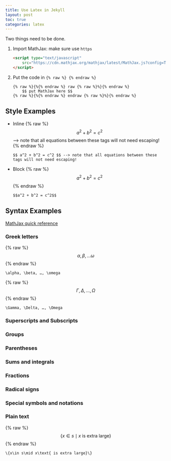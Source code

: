 ```yaml
---
title: Use Latex in Jekyll
layout: post
toc: true
categories: latex
---
```

Two things need to be done.

<!--more-->

1. Import MathJax: make sure use ```https```
    ``` html
    <script type="text/javascript"
        src="https://cdn.mathjax.org/mathjax/latest/MathJax.js?config=TeX-AMS-MML_HTMLorMML">
    </script>
    ```
2. Put the code in ```{% raw %} {% endraw %}```
    ```
    {% raw %}{%{% endraw %} raw {% raw %}%}{% endraw %}
        $$ put MathJax here $$
    {% raw %}{%{% endraw %} endraw {% raw %}%}{% endraw %}
    ```
    
## Style Examples

* Inline
    {% raw %}
    $$ a^2 + b^2 = c^2 $$ --> note that all equations between these tags will not need escaping! 
    {% endraw %}

    ```
    $$ a^2 + b^2 = c^2 $$ --> note that all equations between these tags will not need escaping!
    ```

* Block
    {% raw %}
    $$ a^2 + b^2 = c^2 $$
    {% endraw %}

    ```
    $$a^2 + b^2 = c^2$$
    ```

## Syntax Examples

[MathJax quick reference](https://math.meta.stackexchange.com/questions/5020/mathjax-basic-tutorial-and-quick-reference)

### Greek letters

{% raw %}$$ \alpha, \beta, … \omega $${% endraw %}

```\alpha, \beta, …, \omega```

{% raw %}$$ \Gamma, \Delta, …, \Omega $${% endraw %}

```\Gamma, \Delta, …, \Omega```

### Superscripts and Subscripts

### Groups

### Parentheses 

### Sums and integrals

### Fractions

### Radical signs

### Special symbols and notations

### Plain text

{% raw %}$$ \{x\in s\mid x\text{ is extra large}\} $${% endraw %}

```
\{x\in s\mid x\text{ is extra large}\}
```